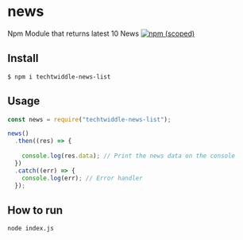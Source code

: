 # news
Npm Module that returns latest 10 News
[![npm (scoped)](https://img.shields.io/badge/nPM-V%203.0.1-blue)](https://www.npmjs.com/package/techtwiddle-news-list)

## Install

```
$ npm i techtwiddle-news-list
```

## Usage

```js
const news = require("techtwiddle-news-list"); 

news()
  .then((res) => {
    
    console.log(res.data); // Print the news data on the console
  })
  .catch((err) => {
    console.log(err); // Error handler
  });
```

## How to run
```
node index.js
```
